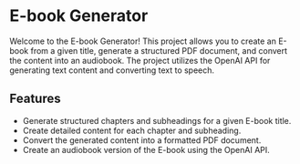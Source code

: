 # E-book Generator

Welcome to the E-book Generator! This project allows you to create an E-book from a given title, generate a structured PDF document, and convert the content into an audiobook. The project utilizes the OpenAI API for generating text content and converting text to speech.

## Features

- Generate structured chapters and subheadings for a given E-book title.
- Create detailed content for each chapter and subheading.
- Convert the generated content into a formatted PDF document.
- Create an audiobook version of the E-book using the OpenAI API.